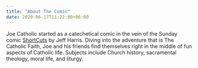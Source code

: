 ```yaml
---
title: "About The Comic"
date: 2020-06-17T11:22:00+06:00
---
```


Joe Catholic started as a catechetical comic in the vein of the Sunday comic [ShortCuts](https://www.gocomics.com/shortcuts "ShortCuts on Go Comics") by Jeff Harris. Diving into the adventure that is The Catholic Faith, Joe and his friends find themselves right in the middle of fun aspects of Catholic life. Subjects include Church history, sacramental theology, moral life, and liturgy. 
